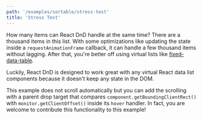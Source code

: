 ```yaml
---
path: '/examples/sortable/stress-test'
title: 'Stress Test'
---
```


How many items can React DnD handle at the same time? There are a
thousand items in this list. With some optimizations like updating the
state inside a `requestAnimationFrame` callback, it can
handle a few thousand items without lagging. After that, you're
better off using virtual lists like
[fixed-data-table](https://github.com/facebook/fixed-data-table).

Luckily, React DnD is designed to work great with any virtual React
data list components because it doesn't keep any state in the
DOM.

This example does not scroll automatically but you can add the
scrolling with a parent drop target that compares
`component.getBoundingClientRect()` with
`monitor.getClientOffset()` inside its `hover`
handler. In fact, you are welcome to contribute this functionality to
this example!

<view-source name="04-sortable/stress-test" component="sortable-stress-test">
</view-source>
